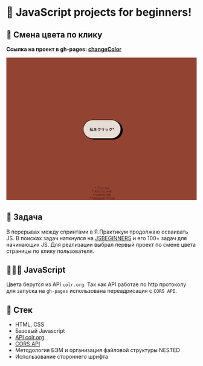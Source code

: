 # 💯 JavaScript projects for beginners!

## 🌈 Смена цвета по клику

**Ссылка на проект в gh-pages: [changeColor](https://comediant24.github.io/changeColorBG/)**

![Watch the video](./public/change-color.gif)

## 📖 Задача

В перерывах между спринтами в Я.Практикум продолжаю осваивать JS. В поисках задач наткнулся на [JSBEGINNERS](https://jsbeginners.com/javascript-projects-for-beginners/) и его 100+ задач для начинающих JS.
Для реализации выбрал первый проект по смене цвета страницы по клику пользователя.

## 👨🏻‍💻 JavaScript

Цвета берутся из API `colr.org`. Так как API работае по http протоколу для запуска на `gh-pages` использована переадрисация с `CORS API`.

## 📃 Стек

- HTML, CSS
- Базовый Javascript
- [API colr.org](http://www.colr.org/api.html)
- [CORS API](https://cors-anywhere.herokuapp.com/)
- Методология БЭМ и организация файловой структуры NESTED
- Использование стороннего шрифта
